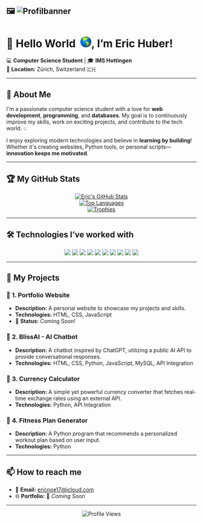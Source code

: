 ## 🖼️ ![Profilbanner](https://github.com/im23b-hubere/im23b-hubere/blob/main/standard%20(1).gif)

# 👋 **Hello World** <img src="https://github.com/im23b-hubere/im23b-hubere/blob/main/omg.gif" alt="Rotating Earth" width="35" />, I’m Eric Huber!

💻 **Computer Science Student** | 🎓 **IMS Hottingen**  
📍 **Location:** Zürich, Switzerland 🇨🇭  

---

## 🚀 **About Me**  
I'm a passionate computer science student with a love for **web development**, **programming**, and **databases**. My goal is to continuously improve my skills, work on exciting projects, and contribute to the tech world. 💡  

I enjoy exploring modern technologies and believe in **learning by building**! Whether it's creating websites, Python tools, or personal scripts—**innovation keeps me motivated**.

---

## 🏆 **My GitHub Stats**  
<div align="center">

[![Eric's GitHub Stats](https://github-readme-stats.vercel.app/api?username=im23b-hubere&show_icons=true&theme=tokyonight)](https://github.com/anuraghazra/github-readme-stats)  
[![Top Languages](https://github-readme-stats.vercel.app/api/top-langs/?username=im23b-hubere&layout=compact&theme=tokyonight)](https://github.com/anuraghazra/github-readme-stats)  
[![Trophies](https://github-profile-trophy.vercel.app/?username=im23b-hubere&theme=onedark&row=1)](https://github.com/ryo-ma/github-profile-trophy)

</div>

---

## 🛠️ **Technologies I’ve worked with**  

<p align="center">
  <img src="https://img.shields.io/badge/-Python-3776AB?style=for-the-badge&logo=python&logoColor=white" />
  <img src="https://img.shields.io/badge/-JavaScript-F7DF1E?style=for-the-badge&logo=javascript&logoColor=black" />
  <img src="https://img.shields.io/badge/-HTML5-E34F26?style=for-the-badge&logo=html5&logoColor=white" />
  <img src="https://img.shields.io/badge/-CSS3-1572B6?style=for-the-badge&logo=css3&logoColor=white" />
  <img src="https://img.shields.io/badge/-TailwindCSS-38B2AC?style=for-the-badge&logo=tailwind-css&logoColor=white" />
  <img src="https://img.shields.io/badge/-React-61DAFB?style=for-the-badge&logo=react&logoColor=black" />
  <img src="https://img.shields.io/badge/-Flask-000000?style=for-the-badge&logo=flask&logoColor=white" />
  <img src="https://img.shields.io/badge/-MySQL-4479A1?style=for-the-badge&logo=mysql&logoColor=white" />
  <img src="https://img.shields.io/badge/-MongoDB-47A248?style=for-the-badge&logo=mongodb&logoColor=white" />
  <img src="https://img.shields.io/badge/-Bash-121011?style=for-the-badge&logo=gnubash&logoColor=white" />
</p>

---

## 🌟 **My Projects**  

### 🚧 **1. Portfolio Website**  
- **Description:** A personal website to showcase my projects and skills.  
- **Technologies:** HTML, CSS, JavaScript  
- 🚀 **Status:** Coming Soon!  

### 🤖 **2. BlissAI - AI Chatbot**  
- **Description:** A chatbot inspired by ChatGPT, utilizing a public AI API to provide conversational responses.  
- **Technologies:** HTML, CSS, Python, JavaScript, MySQL, API Integration  

### 💱 **3. Currency Calculator**  
- **Description:** A simple yet powerful currency converter that fetches real-time exchange rates using an external API.  
- **Technologies:** Python, API Integration  

### 💪 **4. Fitness Plan Generator**  
- **Description:** A Python program that recommends a personalized workout plan based on user input.  
- **Technologies:** Python  

---

## 📫 **How to reach me**  

- 📧 **Email:** [ericnoe17@icloud.com](mailto:ericnoe17@icloud.com)  
- 🌐 **Portfolio:** 🚧 *Coming Soon*

---

<div align="center">
  <img src="https://komarev.com/ghpvc/?username=im23b-hubere&label=Profile+Views&color=blue&style=flat-square" alt="Profile Views" />
</div>
